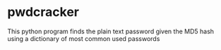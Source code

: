 # pwdcracker


This python program finds the plain text password given the MD5 hash using a dictionary of most common used passwords




